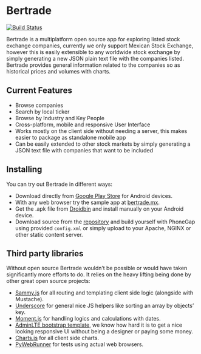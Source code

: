 # Bertrade

[![Build Status](https://travis-ci.org/bertrade/bertrade-app.png?branch=master)](https://travis-ci.org/bertrade/bertrade-app)

Bertrade is a multiplatform open source app for exploring listed stock exchange companies, currently we only support Mexican Stock Exchange, however this is easily extensible to any worldwide stock exchange by simply generating a new JSON plain text file with the companies listed. Bertrade provides general information related to the companies so as historical prices and volumes with charts.

## Current Features

- Browse companies
- Search by local ticker
- Browse by Industry and Key People
- Cross-platform, mobile and responsive User Interface
- Works mostly on the client side without needing a server, this makes easier to package as standalone mobile app
- Can be easily extended to other stock markets by simply generating a JSON text file with companies that want to be included

## Installing

You can try out Bertrade in different ways:

- Download directly from [Google Play
 Store](https://play.google.com/store/apps/details?id=com.mandroslabs.bertrade) for Android devices.
- With any web browser try the sample app at [bertrade.mx](http://bertrade.mx).
- Get the .apk file from [Droidbin](http://www.droidbin.com/p1askg24om13mv1akchd11t95aon3) and install manually on your Android device.
- Download source from the [repository](https://github.com/bertrade/bertrade-app/archive/master.zip) and build yourself with PhoneGap using provided `config.xml` or simply upload to your Apache, NGINX or other static content server.

## Third party libraries

Without open source Bertrade wouldn’t be possible or would have taken significantly more efforts to do. It relies on the heavy lifting being done by other great open source projects:

- [Sammy.js](https://github.com/quirkey/sammy) for all routing and templating client side logic (alongside with Mustache).
- [Underscore](https://github.com/jashkenas/underscore) for general nice JS helpers like sorting an array by objects’ key.
- [Moment.js](https://github.com/moment/moment) for handling logics and calculations with dates.
- [AdminLTE bootstrap template](https://github.com/almasaeed2010/AdminLTE), we know how hard it is to get a nice looking responsive UI without being a designer or paying some money.
- [Charts.js](https://github.com/chartjs/Chart.js) for all client side charts.
- [PyWebRunner](https://github.com/IntuitiveWebSolutions/PyWebRunner) for tests using actual web browsers.

